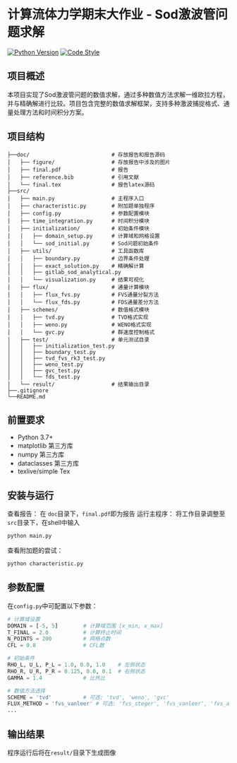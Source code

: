 # 计算流体力学期末大作业 - Sod激波管问题求解

[![Python Version](https://img.shields.io/badge/python-3.7%2B-blue)](https://www.python.org/)
[![Code Style](https://img.shields.io/badge/code%20style-black-000000.svg)](https://github.com/psf/black)

## 项目概述
本项目实现了Sod激波管问题的数值求解，通过多种数值方法求解一维欧拉方程，并与精确解进行比较。项目包含完整的数值求解框架，支持多种激波捕捉格式、通量处理方法和时间积分方案。

## 项目结构
```
├──doc/                          # 存放报告和报告源码
│   ├── figure/                  # 存放报告中涉及的图片
│   ├── final.pdf                # 报告
│   ├── reference.bib            # 引用文献
│   └── final.tex                # 报告latex源码
├──src/
│   ├── main.py                  # 主程序入口
│   ├── characteristic.py        # 附加题单独程序
│   ├── config.py                # 参数配置模块
│   ├── time_integration.py      # 时间积分模块
│   ├── initialization/          # 初始条件模块
│   │   ├── domain_setup.py      # 计算域和网格设置
│   │   └── sod_initial.py       # Sod问题初始条件
│   ├── utils/                   # 工具函数库
│   │   ├── boundary.py          # 边界条件处理
│   │   ├── exact_solution.py    # 精确解计算
│   │   ├── gitlab_sod_analytical.py
│   │   └── visualization.py     # 结果可视化
│   ├── flux/                    # 通量计算模块
│   │   ├── flux_fvs.py          # FVS通量分裂方法
│   │   └── flux_fds.py          # FDS通量差分方法
│   ├── schemes/                 # 数值格式模块
│   │   ├── tvd.py               # TVD格式实现
│   │   ├── weno.py              # WENO格式实现
│   │   └── gvc.py               # 群速度控制格式
│   ├── test/                    # 单元测试目录
│   │   ├── initialization_test.py
│   │   ├── boundary_test.py
│   │   ├── tvd_fvs_rk3_test.py
│   │   ├── weno_test.py
│   │   ├── gvc_test.py
│   │   └── fds_test.py
│   └── result/                  # 结果输出目录
├──.gitignore
└──README.md

```

## 前置要求

- Python 3.7+
- matplotlib  第三方库
- numpy 第三方库
- dataclasses 第三方库
- texlive/simple Tex


## 安装与运行
查看报告：
在 ```doc```目录下，```final.pdf```即为报告
运行主程序：
将工作目录调整至 ``` src ```目录下，在shell中输入
   ```bash
   python main.py
   ```
查看附加题的尝试：
   ```bash
   python characteristic.py
   ```

## 参数配置
在`config.py`中可配置以下参数：
```python
# 计算域设置
DOMAIN = [-5, 5]        # 计算域范围 [x_min, x_max]
T_FINAL = 2.0           # 计算终止时间
N_POINTS = 200          # 网格点数
CFL = 0.8               # CFL数

# 初始条件
RHO_L, U_L, P_L = 1.0, 0.0, 1.0    # 左侧状态
RHO_R, U_R, P_R = 0.125, 0.0, 0.1  # 右侧状态
GAMMA = 1.4             # 比热比

# 数值方法选择
SCHEME = 'tvd'          # 可选: 'tvd', 'weno', 'gvc'
FLUX_METHOD = 'fvs_vanleer' # 可选: 'fvs_steger', 'fvs_vanleer', 'fvs_ausm', 'fds_hll'
...
```

## 输出结果
程序运行后将在`result/`目录下生成图像
